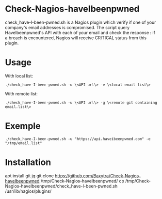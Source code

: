 # Check-Nagios-haveIbeenpwned

check_have-I-been-pwned.sh is a Nagios plugin which verify if one of your company's email addresses is compromised. The script query HaveIbeenpwned's API with each of your email and check the response : if a breach is encountered, Nagios will receive CRITICAL status from this plugin.

Usage
=====

With local list:

	./check_have-I-been-pwned.sh -u \<API url\> -e \<local email list\>

With remote list:

	./check_have-I-been-pwned.sh -u \<API url\> -g \<remote git containing email.list\>

Exemple
=======

	./check_have-I-been-pwned.sh -u "https://api.haveibeenpwned.com" -e "/tmp/email.list"

Installation
============

apt install git jq
git clone https://github.com/Baxytra/Check-Nagios-haveIbeenpwned /tmp/Check-Nagios-haveIbeenpwned/
cp /tmp/Check-Nagios-haveIbeenpwned/check_have-I-been-pwned.sh /usr/lib/nagios/plugins/

